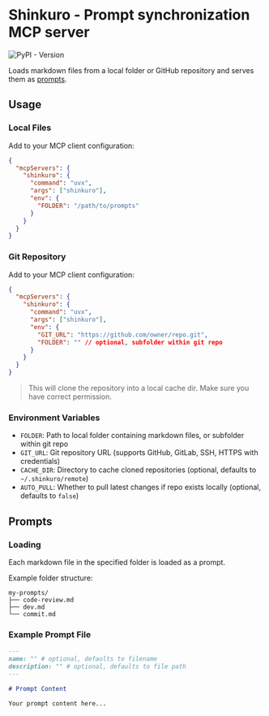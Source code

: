 # Shinkuro - Prompt synchronization MCP server

![PyPI - Version](https://img.shields.io/pypi/v/shinkuro)

Loads markdown files from a local folder or GitHub repository and serves them as [prompts](https://modelcontextprotocol.io/specification/2025-06-18/server/prompts).

## Usage

### Local Files

Add to your MCP client configuration:

```json
{
  "mcpServers": {
    "shinkuro": {
      "command": "uvx",
      "args": ["shinkuro"],
      "env": {
        "FOLDER": "/path/to/prompts"
      }
    }
  }
}
```

### Git Repository

Add to your MCP client configuration:

```json
{
  "mcpServers": {
    "shinkuro": {
      "command": "uvx",
      "args": ["shinkuro"],
      "env": {
        "GIT_URL": "https://github.com/owner/repo.git",
        "FOLDER": "" // optional, subfolder within git repo
      }
    }
  }
}
```

> This will clone the repository into a local cache dir. Make sure you have correct permission.

### Environment Variables

- `FOLDER`: Path to local folder containing markdown files, or subfolder within git repo
- `GIT_URL`: Git repository URL (supports GitHub, GitLab, SSH, HTTPS with credentials)
- `CACHE_DIR`: Directory to cache cloned repositories (optional, defaults to `~/.shinkuro/remote`)
- `AUTO_PULL`: Whether to pull latest changes if repo exists locally (optional, defaults to `false`)

## Prompts

### Loading

Each markdown file in the specified folder is loaded as a prompt.

Example folder structure:

```
my-prompts/
├── code-review.md
├── dev.md
└── commit.md
```

### Example Prompt File

```markdown
---
name: "" # optional, defaults to filename
description: "" # optional, defaults to file path
---

# Prompt Content

Your prompt content here...
```
